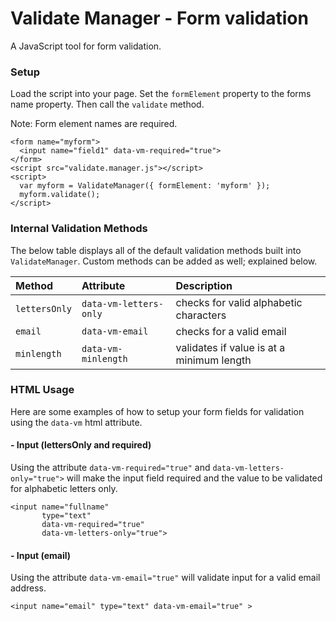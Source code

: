 # Validate Manager - Form validation

A JavaScript tool for form validation.

### Setup
Load the script into your page. Set the `formElement` property to the forms name property. Then call the `validate` method. 

Note: Form element names are required.

```
<form name="myform">
  <input name="field1" data-vm-required="true">
</form>
<script src="validate.manager.js"></script>
<script>
  var myform = ValidateManager({ formElement: 'myform' });
  myform.validate();
</script>
```

### Internal Validation Methods
The below table displays all of the default validation methods built into `ValidateManager`. Custom methods can be added as well; explained below.

| Method        | Attribute     | Description  |
|:------------- |:------------- |:------------ |
| `lettersOnly` | `data-vm-letters-only` | checks for valid alphabetic characters |
| `email`      | `data-vm-email` | checks for a valid email |
| `minlength` | `data-vm-minlength` |  validates if value is at a minimum length |

### HTML Usage
Here are some examples of how to setup your form fields for validation using the `data-vm` html attribute.

#### - Input (lettersOnly and required)
Using the attribute `data-vm-required="true"` and `data-vm-letters-only="true">` will make the input field required and the value to be validated for alphabetic letters only.
```
<input name="fullname" 
       type="text" 
       data-vm-required="true" 
       data-vm-letters-only="true">
```
#### - Input (email)
Using the attribute `data-vm-email="true"` will validate input for a valid email address.
```
<input name="email" type="text" data-vm-email="true" >
```